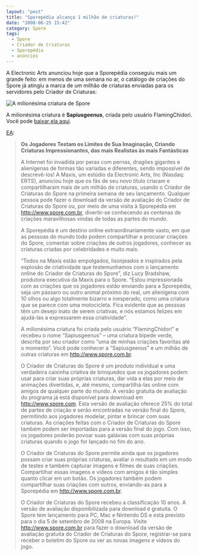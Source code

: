 ```yaml
---
layout: "post"
title: "Sporepédia alcança 1 milhão de criaturas!"
date: "2008-06-25 15:42"
category: Spore
tags:
  - Spore
  - Criador de Criaturas
  - Sporepédia
  - anúncios
---
```


A Electronic Arts anunciou hoje que a Sporepédia conseguiu mais um grande feito: em menos de uma semana no ar, o catálogo de criações do Spore já atingiu a marca de um milhão de criaturas enviadas para os servidores pelo Criador de Criaturas:

![A milionésima criatura de Spore](/uploads/2019/07/172809-millionth_dude011.jpg)

A milionésima criatura é **Sapiusgeenus**, criada pelo usuário FlamingChidori. Você pode [baixar ela aqui](http://www.spore.com/sporepedia#qry=usr-FlamingChidori%7C2263522171%3Asast-500003165469).

[EA](http://www.ea.com.br/):

> **Os Jogadores Testam os Limites de Sua Imaginação, Criando Criaturas Impressionantes, das mais Realistas às mais Fantásticas**
>
> A Internet foi invadida por peras com pernas, dragões gigantes e alienígenas de formas tão variadas e diferentes, sendo impossível de descrevê-los! A Maxis, um estúdio da Electronic Arts, Inc (Nasdaq: ERTS), anunciou hoje que os fãs de seu novo título criaram e compartilharam mais de um milhão de criaturas, usando o Criador de Criaturas do Spore na primeira semana de seu lançamento. Qualquer pessoa pode fazer o download da versão de avaliação do Criador de Criaturas do Spore ou, por meio de uma visita à Sporepédia em http://www.spore.com.br, divertir-se conhecendo as centenas de criações maravilhosas vindas de todas as partes do mundo.
>
> A Sporepédia é um destino online extraordinariamente vasto, em que as pessoas do mundo todo podem compartilhar e procurar criações do Spore, comentar sobre criações de outros jogadores, conhecer as criaturas criadas por celebridades e muito mais.
>
> “Todos na Maxis estão empolgados, lisonjeados e inspirados pela explosão de criatividade que testemunhamos com o lançamento online do Criador de Criaturas do Spore”, diz Lucy Bradshaw, produtora executiva da Maxis para o Spore. “Estou impressionada com as criações que os jogadores estão enviando para a Sporepédia, seja um pássaro ou outro animal próximo do real, um alienígena com 10 olhos ou algo totalmente bizarro e inesperado, como uma criatura que se parece com uma motocicleta. Fica evidente que as pessoas têm um desejo inato de serem criativas, e nós estamos felizes em ajudá-las a expressarem essa criatividade”.
>
> A milionésima criatura foi criada pelo usuário “FlamingChidori” e recebeu o nome “Sapiusgeenus” – uma criatura bípede verde, descrita por seu criador como “uma de minhas criações favoritas até o momento”. Você pode conhecer a “Sapiusgeenus” e um milhão de outras criaturas em http://www.spore.com.br.
>
> O Criador de Criaturas do Spore é um produto individual e uma verdadeira caixinha criativa de brinquedos que os jogadores podem usar para criar suas próprias criaturas, dar vida a elas por meio de animações divertidas, e, até mesmo, compartilhá-las online com amigos de qualquer parte do mundo. A versão gratuita de avaliação do programa já está disponível para download em http://www.spore.com. Esta versão de avaliação oferece 25% do total de partes de criação e serão encontradas na versão final do Spore, permitindo aos jogadores modelar, pintar e brincar com suas criaturas. As criações feitas com o Criador de Criaturas do Spore também podem ser importadas para a versão final do jogo. Com isso, os jogadores poderão povoar suas galáxias com suas próprias criaturas quando o jogo for lançado no fim do ano.
>
> O Criador de Criaturas do Spore permite ainda que os jogadores possam criar suas próprias criaturas, avaliar o resultado em um modo de testes e também capturar imagens e filmes de suas criações. Compartilhar essas imagens e vídeos com amigos é tão simples quanto clicar em um botão. Os jogadores também podem compartilhar suas criações com outros, enviando-as para a Sporepédia em http://www.spore.com.br.
>
> O Criador de Criaturas do Spore recebeu a classificação 10 anos. A versão de avaliação disponibilizada para download é gratuita. O Spore tem lançamento para PC, Mac e Nintendo DS e está previsto para o dia 5 de setembro de 2008 na Europa. Visite http://www.spore.com.br para fazer o download da versão de avaliação gratuita do Criador de Criaturas do Spore, registrar-se para receber o boletim do Spore ou ver as novas imagens e vídeos do jogo.
